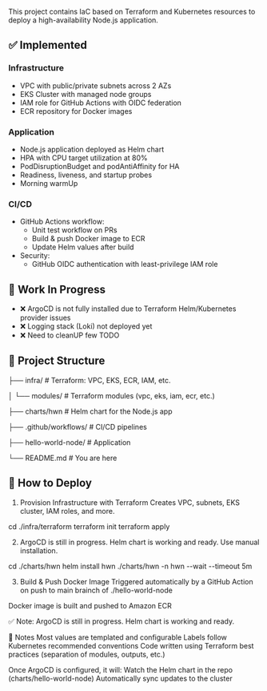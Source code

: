 This project contains IaC based on Terraform and Kubernetes resources to deploy a high-availability Node.js application.

## ✅ Implemented

### Infrastructure
- VPC with public/private subnets across 2 AZs
- EKS Cluster with managed node groups
- IAM role for GitHub Actions with OIDC federation
- ECR repository for Docker images

### Application
- Node.js application deployed as Helm chart
- HPA with CPU target utilization at 80%
- PodDisruptionBudget and podAntiAffinity for HA
- Readiness, liveness, and startup probes
- Morning warmUp 

### CI/CD
- GitHub Actions workflow:
  - Unit test workflow on PRs
  - Build & push Docker image to ECR
  - Update Helm values after build
- Security:
  - GitHub OIDC authentication with least-privilege IAM role

## 🚧 Work In Progress

- ❌ ArgoCD is not fully installed due to Terraform Helm/Kubernetes provider issues
- ❌ Logging stack (Loki) not deployed yet
- ❌ Need to cleanUP few TODO

## 📁 Project Structure


├── infra/ # Terraform: VPC, EKS, ECR, IAM, etc.

│ └── modules/ # Terraform modules (vpc, eks, iam, ecr, etc.)

├── charts/hwn # Helm chart for the Node.js app

├── .github/workflows/ # CI/CD pipelines

├── hello-world-node/ # Application

└── README.md # You are here


## 🚀 How to Deploy

1. Provision Infrastructure with Terraform
   Creates VPC, subnets, EKS cluster, IAM roles, and more.

cd ./infra/terraform
terraform init
terraform apply

2. ArgoCD is still in progress. Helm chart is working and ready. Use manual installation.
   
cd ./charts/hwn
helm install hwn ./charts/hwn -n hwn --wait --timeout 5m 

3. Build & Push Docker Image
Triggered automatically by a GitHub Action on push to main brainch of ./hello-world-node

Docker image is built and pushed to Amazon ECR



✅ Note: ArgoCD is still in progress. Helm chart is working and ready.

📝 Notes
Most values are templated and configurable
Labels follow Kubernetes recommended conventions
Code written using Terraform best practices (separation of modules, outputs, etc.)

Once ArgoCD is configured, it will:
  Watch the Helm chart in the repo (charts/hello-world-node)
  Automatically sync updates to the cluster
